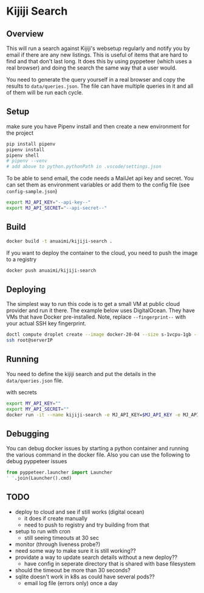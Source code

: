 # Kijiji Search

## Overview

This will run a search against Kijiji's websetup regularly and notify you by email if there are any new listings.  This is useful of items that are hard to find and that don't last long. It does this by using pyppeteer (which uses a real browser) and doing the search the same way that a user would.

You need to generate the query yourself in a real browser and copy the results to `data/queries.json`.  The file can have multiple queries in it and all of them will be run each cycle.

## Setup

make sure you have Pipenv install and then create a new environment for the project

```bash
pip install pipenv
pipenv install
pipenv shell
# pipenv --venv
# add above to python.pythonPath in .vscode/settings.json
```

To be able to send email, the code needs a MailJet api key and secret. You can set them as environment variables or add them to the config file (see `config-sample.json`)

```bash
export MJ_API_KEY="--api-key--"
export MJ_API_SECRET="--api-secret--"
```

## Build

```bash
docker build -t anuaimi/kijiji-search .
```

If you want to deploy the container to the cloud, you need to push the image to a registry

```bash
docker push anuaimi/kijiji-search
```

## Deploying

The simplest way to run this code is to get a small VM at public cloud provider and run it there.  The example below uses DigitalOcean.  They have VMs that have Docker pre-installed.  Note, replace `--fingerprint--` with your actual SSH key fingerprint.

```bash
doctl compute droplet create --image docker-20-04 --size s-1vcpu-1gb --region tor1 --ssh-keys --fingerprint-- kijiji-search
ssh root@serverIP
```

## Running

You need to define the kijiji search and put the details in the `data/queries.json` file.

with secrets

```bash
export MY_API_KEY=""
export MY_API_SECRET=""
docker run -it --name kijiji-search -e MJ_API_KEY=$MJ_API_KEY -e MJ_API_SECRET=$MJ_API_SECRET -v $PWD/data:/data anuaimi/kijiji-search
```

## Debugging

You can debug docker issues by starting a python container and running the various command in the docker file.  Also you can use the following to debug pyppeteer issues

```python
from pyppeteer.launcher import Launcher
' '.join(Launcher().cmd)
```

## TODO

- deploy to cloud and see if still works (digital ocean)
  - it does if create manually
  - need to push to registry and try building from that
- setup to run with cron
  - still seeing timeouts at 30 sec
- monitor (through liveness probe?)
- need some way to make sure it is still working??
- providate a way to update search details without a new deploy??
  - have config in seperate directory that is shared with base filesystem
- should the timeout be more than 30 seconds?
- sqlite doesn't work in k8s as could have several pods??
  - email log file (errors only) once a day
